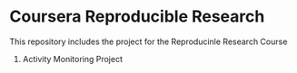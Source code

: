 # Coursera Reproducible Research

This repository includes the project for the Reproducinle Research Course
1. Activity Monitoring Project
